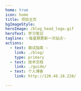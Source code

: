 ```yaml
---
home: true
icon: home
title: 项目主页
bgImageStyle:
heroImage: /blog_head_logo.gif
heroText: 学习笔记
tagline: ✨每星期更新一次站点✨
actions:
  - text: 面试指南 💡
    link: ./blog/
    type: primary
  - text: 技术文档
    link: ./guide/
  - text: 个人博客
    link: http://120.48.18.228/

---
```


